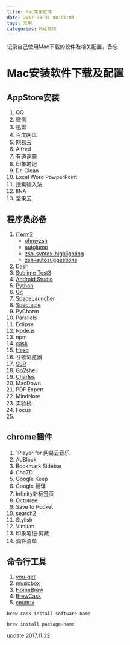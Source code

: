 ```yaml
---
title: Mac常用软件
date: 2017-08-31 00:01:00
tags: 常用
categories: Mac技巧
---
```


记录自己使用Mac下载的软件及相关配置，备忘

<!--more-->

# Mac安装软件下载及配置

## AppStore安装
1. QQ
2. 微信
3. 迅雷
4. 百度网盘
5. 网易云
6. Alfred
7. 有道词典
8. 印象笔记
9. Dr. Clean
10. Excel Word PowperPoint
11. 搜狗输入法
12. IINA
13. 坚果云

## 程序员必备
1. [iTerm2](https://www.iterm2.com/)
    - [ohmyzsh](https://github.com/robbyrussell/oh-my-zsh)
    - [autojump](https://github.com/wting/autojump)
    - [zsh-syntax-highlighting](http://www.jianshu.com/p/59a3f1601cfc)
    - [zsh-autosuggestions](http://www.jianshu.com/p/59a3f1601cfc)
2. Dash
3. [Sublime Test3](https://www.sublimetext.com/3)
4. [Android Studio](https://developer.android.com/index.html)
5. [Python](https://www.python.org/)
6. [Git](https://git-scm.com/)
7. [SpaceLauncher](https://spacelauncherapp.com/)
8. [Spectacle](https://www.spectacleapp.com/)
9. PyCharm
10. Parallels
11. Eclipse
12. Node.js
13. npm
14. [cask](https://github.com/cask/cask)
15. [Hexo](https://github.com/hexojs/hexo)
16. 谷歌浏览器
17. [SSR](https://lai.yuweining.cn/archives/32/)
18. [Go2shell](http://zipzapmac.com/Go2Shell)
19. [Charles](https://www.charlesproxy.com/)
20. MacDown
21. PDF Expert
22. MindNote
23. 实验楼
24. Focus
25. 


## chrome插件
1. 1Player for 网易云音乐
2. AdBlock
3. Bookmark Sidebar
4. ChaZD
5. Google Keep
6. Google 翻译
7. Infinity新标签页
8. Octotree
9. Save to Pocket
10. search2
11. Stylish
12. Vimium
13. 印象笔记·剪藏
14. 滴答清单


## 命令行工具
1. [you-get](https://github.com/soimort/you-get)
2. [musicbox](https://github.com/darknessomi/musicbox/)
3. [HomeBrew](https://brew.sh/)
4. [BrewCask](https://caskroom.github.io/)
5. [cmatrix](http://www.asty.org/cmatrix/)

```
brew cask install software-name

brew install package-name
```


update:2017.11.22
